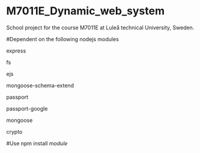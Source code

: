 M7011E_Dynamic_web_system
=========================

School project for the course M7011E at Luleå technical University, Sweden.

#Dependent on the following nodejs modules

express

fs

ejs

mongoose-schema-extend

passport

passport-google

mongoose

crypto

#Use
npm install *module*